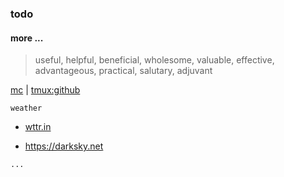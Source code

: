 ### todo

#### more ...
> useful, helpful, beneficial, wholesome, valuable, effective, advantageous, practical, salutary, adjuvant

[mc](https://midnight-commander.org/) | [tmux:github](https://github.com/tmux/tmux/wiki "tmux is a terminal multiplexer.") 

`weather`
 
* [wttr.in](https://github.com/chubin/wttr.in "The right way to check the weather `curl wttr.in`")

* https://darksky.net


`...`
